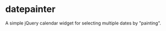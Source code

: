 datepainter
===========

A simple jQuery calendar widget for selecting multiple dates by "painting".